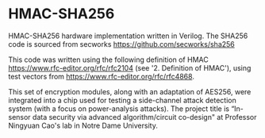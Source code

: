 # HMAC-SHA256
HMAC-SHA256 hardware implementation written in Verilog. The SHA256 code is sourced from secworks https://github.com/secworks/sha256

This code was written using the following definition of HMAC https://www.rfc-editor.org/rfc/rfc2104 (see '2. Definition of HMAC'), 
using test vectors from https://www.rfc-editor.org/rfc/rfc4868.

This set of encryption modules, along with an adaptation of AES256, were integrated into a chip used for testing a side-channel attack detection system (with a focus on power-analysis attacks). The project title is “In-sensor data security via advanced algorithm/circuit co-design" at Professor Ningyuan Cao's lab in Notre Dame University. 
